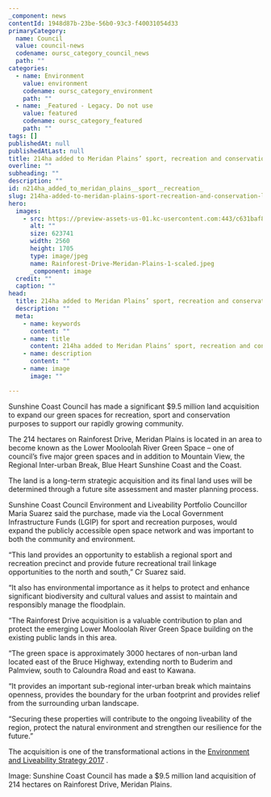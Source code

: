 ```yaml
---
_component: news
contentId: 1948d87b-23be-56b0-93c3-f40031054d33
primaryCategory:
  name: Council
  value: council-news
  codename: oursc_category_council_news
  path: ""
categories:
  - name: Environment
    value: environment
    codename: oursc_category_environment
    path: ""
  - name: _Featured - Legacy. Do not use
    value: featured
    codename: oursc_category_featured
    path: ""
tags: []
publishedAt: null
publishedAtLast: null
title: 214ha added to Meridan Plains’ sport, recreation and conservation land
overline: ""
subheading: ""
description: ""
id: n214ha_added_to_meridan_plains__sport__recreation_
slug: 214ha-added-to-meridan-plains-sport-recreation-and-conservation-land
hero:
  images:
    - src: https://preview-assets-us-01.kc-usercontent.com:443/c631baf8-1b46-001f-580c-d0001b68b4a8/0d9d191c-9abc-4847-8472-8450f5ce130b/Rainforest-Drive-Meridan-Plains-1-scaled.jpeg
      alt: ""
      size: 623741
      width: 2560
      height: 1705
      type: image/jpeg
      name: Rainforest-Drive-Meridan-Plains-1-scaled.jpeg
      _component: image
  credit: ""
  caption: ""
head:
  title: 214ha added to Meridan Plains’ sport, recreation and conservation land
  description: ""
  meta:
    - name: keywords
      content: ""
    - name: title
      content: 214ha added to Meridan Plains’ sport, recreation and conservation land
    - name: description
      content: ""
    - name: image
      image: ""

---
```

Sunshine Coast Council has made a significant $9.5 million land acquisition to expand our green spaces for recreation, sport and conservation purposes to support our rapidly growing community.

The 214 hectares on Rainforest Drive, Meridan Plains is located in an area to become known as the Lower Mooloolah River Green Space – one of council’s five major green spaces and in addition to Mountain View, the Regional Inter-urban Break, Blue Heart Sunshine Coast and the Coast.

The land is a long-term strategic acquisition and its final land uses will be determined through a future site assessment and master planning process.

Sunshine Coast Council Environment and Liveability Portfolio Councillor Maria Suarez said the purchase, made via the Local Government Infrastructure Funds (LGIP) for sport and recreation purposes, would expand the publicly accessible open space network and was important to both the community and environment.

“This land provides an opportunity to establish a regional sport and recreation precinct and provide future recreational trail linkage opportunities to the north and south,” Cr Suarez said.

“It also has environmental importance as it helps to protect and enhance significant biodiversity and cultural values and assist to maintain and responsibly manage the floodplain.

“The Rainforest Drive acquisition is a valuable contribution to plan and protect the emerging Lower Mooloolah River Green Space building on the existing public lands in this area.

“The green space is approximately 3000 hectares of non-urban land located east of the Bruce Highway, extending north to Buderim and Palmview, south to Caloundra Road and east to Kawana.

“It provides an important sub-regional inter-urban break which maintains openness, provides the boundary for the urban footprint and provides relief from the surrounding urban landscape.

“Securing these properties will contribute to the ongoing liveability of the region, protect the natural environment and strengthen our resilience for the future.”

The acquisition is one of the transformational actions in the [Environment and Liveability Strategy 2017](https://www.sunshinecoast.qld.gov.au/Council/Planning-and-Projects/Regional-Strategies/Environment-and-Liveability-Strategy-2017)
.

Image: Sunshine Coast Council has made a $9.5 million land acquisition of 214 hectares on Rainforest Drive, Meridan Plains.
